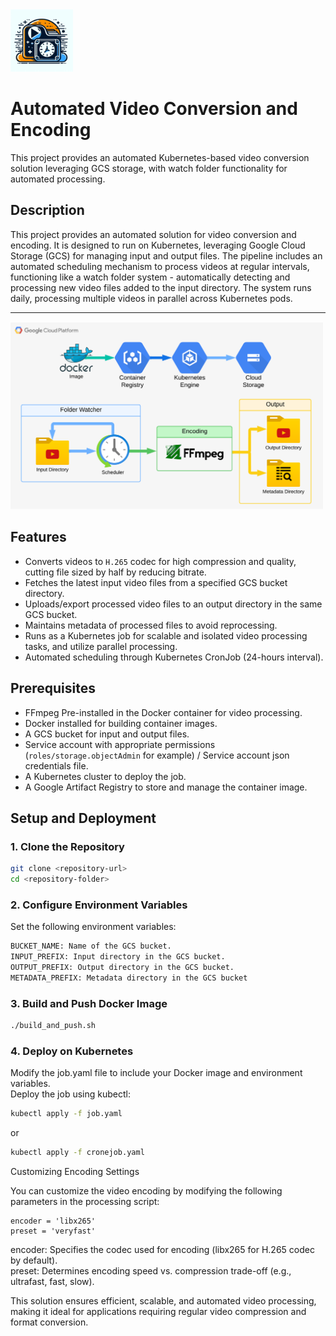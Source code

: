 <img src="appendix/icon.png" alt="Alt text for image1" width="100"/>

# Automated Video Conversion and Encoding

This project provides an automated Kubernetes-based video conversion solution leveraging GCS storage, with watch folder functionality for automated processing.

## Description
This project provides an automated solution for video conversion and encoding. It is designed to run on Kubernetes, leveraging Google Cloud Storage (GCS) for managing input and output files. The pipeline includes an automated scheduling mechanism to process videos at regular intervals, functioning like a watch folder system - automatically detecting and processing new video files added to the input directory. The system runs daily, processing multiple videos in parallel across Kubernetes pods.

------------------------------------------------------------------------------------

<img src="appendix/workflow.png" alt="Alt text for image1" width="500"/>

## Features
- Converts videos to `H.265` codec for high compression and quality, cutting file sized by half by reducing bitrate.
- Fetches the latest input video files from a specified GCS bucket directory.
- Uploads/export processed video files to an output directory in the same GCS bucket.
- Maintains metadata of processed files to avoid reprocessing.
- Runs as a Kubernetes job for scalable and isolated video processing tasks, and utilize parallel processing.
- Automated scheduling through Kubernetes CronJob (24-hours interval).

## Prerequisites
- FFmpeg Pre-installed in the Docker container for video processing.
- Docker installed for building container images.
- A GCS bucket for input and output files.
- Service account with appropriate permissions (`roles/storage.objectAdmin` for example) / Service account json credentials file.
- A Kubernetes cluster to deploy the job.
- A Google Artifact Registry to store and manage the container image.

## Setup and Deployment

### 1. Clone the Repository

```bash
git clone <repository-url>
cd <repository-folder>
```

### 2. Configure Environment Variables

Set the following environment variables:
```bash
BUCKET_NAME: Name of the GCS bucket.
INPUT_PREFIX: Input directory in the GCS bucket.
OUTPUT_PREFIX: Output directory in the GCS bucket.
METADATA_PREFIX: Metadata directory in the GCS bucket
```

### 3. Build and Push Docker Image
```bash
./build_and_push.sh
```
  
### 4. Deploy on Kubernetes

Modify the job.yaml file to include your Docker image and environment variables.  
Deploy the job using kubectl:
```bash
kubectl apply -f job.yaml
```
or

```bash
kubectl apply -f cronejob.yaml
```

Customizing Encoding Settings

You can customize the video encoding by modifying the following parameters in the processing script:

```pyhon
encoder = 'libx265'
preset = 'veryfast'
```
encoder: Specifies the codec used for encoding (libx265 for H.265 codec by default).  
preset: Determines encoding speed vs. compression trade-off (e.g., ultrafast, fast, slow).  

This solution ensures efficient, scalable, and automated video processing, making it ideal for applications requiring regular video compression and format conversion.

